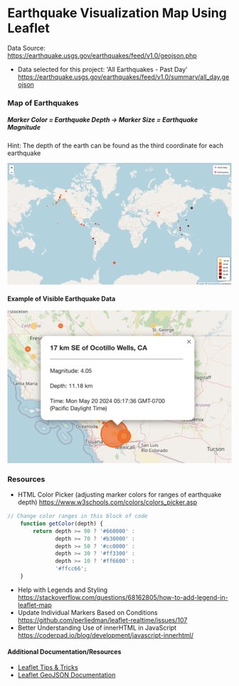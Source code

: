 # Earthquake Visualization Map Using Leaflet
Data Source: https://earthquake.usgs.gov/earthquakes/feed/v1.0/geojson.php 
- Data selected for this project: 'All Earthquakes - Past Day' 
https://earthquake.usgs.gov/earthquakes/feed/v1.0/summary/all_day.geojson

### Map of Earthquakes
##### Marker Color = Earthquake Depth → Marker Size = Earthquake Magnitude
Hint: The depth of the earth can be found as the third coordinate for each earthquake

![Earthquake Map](./Images/earthquake_map.png)


#### Example of Visible Earthquake Data
![Earthquake Data](./Images/individual_earthquake_data.png)

### Resources
* HTML Color Picker (adjusting marker colors for ranges of earthquake depth)
https://www.w3schools.com/colors/colors_picker.asp
```javascript
// Change color ranges in this block of code
    function getColor(depth) {
        return depth >= 90 ? '#660000' :
               depth >= 70 ? '#b30000' :
               depth >= 50 ? '#cc0000' :
               depth >= 30 ? '#ff3300' :
               depth >= 10 ? '#ff6600' :
               '#ffcc66';
    }
```
* Help with Legends and Styling
https://stackoverflow.com/questions/68162805/how-to-add-legend-in-leaflet-map
* Update Individual Markers Based on Conditions
https://github.com/perliedman/leaflet-realtime/issues/107
* Better Understanding Use of innerHTML in JavaScript
https://coderpad.io/blog/development/javascript-innerhtml/

#### Additional Documentation/Resources
* [Leaflet Tips & Tricks](https://leanpub.com/leaflet-tips-and-tricks/read)
* [Leaflet GeoJSON Documentation](https://leafletjs.com/reference.html#geojson)